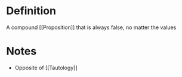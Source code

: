 # Definition
A compound [[Proposition]] that is always false, no matter the values

# Notes
- Opposite of [[Tautology]] 